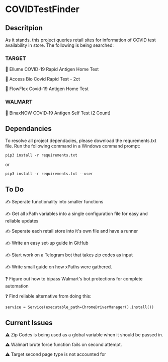 # COVIDTestFinder

## Descritpion
As it stands, this project queries retail sites for information of COVID test availability in store. The following is being searched:

### TARGET
🎯 Ellume COVID-19 Rapid Antigen Home Test

🎯 Access Bio Covid Rapid Test - 2ct

🎯 FlowFlex Covid-19 Antigen Home Test

### WALMART
🛒 BinaxNOW COVID‐19 Antigen Self Test (2 Count)

## Dependancies
To resolve all project dependacies, please download the requrements.txt file. Run the following command in a Windows command prompt:
```
pip3 install -r requirements.txt
```
or
```
pip3 install -r requirements.txt --user
```

## To Do
✍️ Seperate functionality into smaller functions

✍️ Get all xPath variables into a single configuration file for easy and reliable updates

✍️ Seperate each retail store into it's own file and have a runner

✍️ Write an easy set-up guide in GitHub

✍️ Start work on a Telegram bot that takes zip codes as input

✍️ Write small guide on how xPaths were gathered.

❓ Figure out how to bipass Walmart's bot protections for complete automation

❓ Find reliable alternative from doing this:
```
service = Service(executable_path=ChromeDriverManager().install())
```

## Current Issues
⚠️ Zip Codes is being used as a global variable when it should be passed in.

⚠️ Walmart brute force function fails on second attempt.

⚠️ Target second page type is not accounted for
